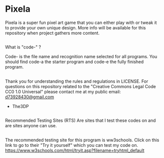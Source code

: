 # Pixela
Pixela is a super fun pixel art game that you can either play with or tweak it to provide your own unique design.  More info will be available for this repository when project gathers more content.
##
What is "code-" ?

Code- is the file name and recognition name selected
for all programs. You should find code-a
the starter program and code-e the fully finished program.
##
Thank you for understanding the rules and regulations in LICENSE.
For questions on this repository related to the "Creative Commons Legal Code
CC0 1.0 Universal" please contact me at my public email:
d73928430@gmail.com

- The3DP
##
Recommended Testing Sites (RTS) 
Are sites that I test these codes on
and are sites anyone can use.
##
The recommended testing site for this 
program is ww3schools.
Click on this link to go to 
their "Try it yourself" which
you can test my code on.
https://www.w3schools.com/html/tryit.asp?filename=tryhtml_default
##

